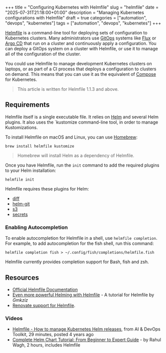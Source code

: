 +++
title = "Configuring Kubernetes with Helmfile"
slug = "helmfile"
date = "2025-07-31T21:18:00+01:00"
description = "Managing Kubernetes configurations with Helmfile"
draft = true
categories = ["automation", "devops", "kubernetes"]
tags = ["automation", "devops", "kubernetes"]
+++

[Helmfile](https://helmfile.readthedocs.io/en/stable/) is a command-line tool for deploying sets of configuration to Kubernetes clusters. Many administrators use [GitOps](https://www.gitops.tech/) systems like [Flux](https://fluxcd.io/flux/) or [Argo CD](https://argo-cd.readthedocs.io/en/stable/) that run on a cluster and continuously apply a configuration. You can deploy a GitOps system on a cluster with Helmfile, or use it to manage all of the configuration of the cluster.

You could use Helmfile to manage development Kubernetes clusters on laptops, or as part of a CI process that deploys a configuration to clusters on demand. This means that you can use it as the equivalent of [Compose](https://compose-spec.io/) for Kubernetes.

> This article is written for Helmfile 1.1.3 and above.

## Requirements

Helmfile itself is a single executable file. It relies on [Helm](https://helm.sh) and several Helm plugins. It also uses the `kustomize command-line tool, in order to manage Kustomizations.

To install Helmfile on macOS and Linux, you can use [Homebrew](https://brew.sh/):

```shell
brew install helmfile kustomize
```

> Homebrew will install Helm as a dependency of Helmfile.

Once you have Helmfile, run the `init` command to add the required plugins to your Helm installation:

```shell
helmfile init
```

Helmfile requires these plugins for Helm:

- [diff](https://github.com/databus23/helm-diff)
- [helm-git](https://github.com/aslafy-z/helm-git)
- [s3](https://github.com/hypnoglow/helm-s3)
- [secrets](https://github.com/jkroepke/helm-secrets)

### Enabling Autocompletion

To enable autocompletion for Helmfile in a shell, use `helmfile completion`. For example, to add autocompletion for the fish shell, run this command:

```shell
helmfile completion fish > ~/.config/fish/completions/helmfile.fish
```

Helmfile currently provides completion support for Bash, fish and zsh.

## Resources

- [Official Helmfile Documentation](https://helmfile.readthedocs.io/)
- [Even more powerful Helming with Helmfile](https://www.hackerstack.org/even-more-powerful-helming-with-helmfile/) - A tutorial for Helmfile by _Gmkziz_
- [Renovate support for Helmfile](https://docs.renovatebot.com/modules/manager/helmfile/).

### Videos

- [Helmfile - How to manage Kubernetes Helm releases](https://www.youtube.com/watch?v=qIJt8Iq8Zb0), from AI & DevOps Toolkit, 29 minutes, posted 4 years ago
- [Complete Helm Chart Tutorial: From Beginner to Expert Guide](https://www.youtube.com/watch?v=DQk8HOVlumI) - by Rahul Wagh, 2 hours, includes Helmfile
